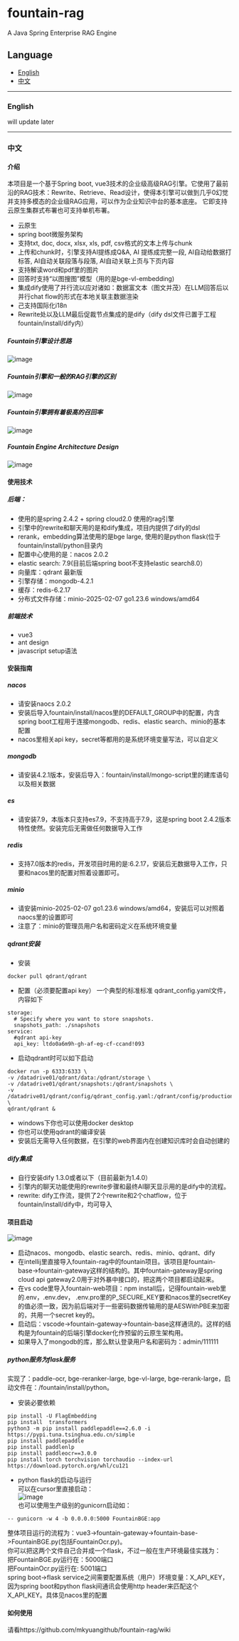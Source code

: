 # fountain-rag
A Java Spring Enterprise RAG Engine
## Language

- [English](#english)
- [中文](#中文)

---

### English
will update later

---

### 中文
#### 介绍
本项目是一个基于Spring boot, vue3技术的企业级高级RAG引擎。它使用了最前沿的RAG技术：Rewrite、Retrieve、Read设计，使得本引擎可以做到几乎0幻觉并支持多模态的企业级RAG应用，可以作为企业知识中台的基本底座。
它即支持云原生集群式布署也可支持单机布署。  
- 云原生
- spring boot微服务架构
- 支持txt, doc, docx, xlsx, xls, pdf, csv格式的文本上传与chunk
- 上传和chunk时，引擎支持AI提练成Q&A, AI 提练成完整一段, AI自动给数据打标答, AI自动关联段落与段落, AI自动关联上页与下页内容
- 支持解读word和pdf里的图片
- 回答时支持“以图搜图”模型（用的是bge-vl-embedding)
- 集成dify使用了并行流以应对诸如：数据富文本（图文并茂）在LLM回答后以并行chat flow的形式在本地关联主数据渲染
- 己支持国际化i18n
- Rewrite处以及LLM最后促裁节点集成的是dify（dify dsl文件已置于工程fountain/install/dify内）
##### Fountain引擎设计思路
![image](https://github.com/mkyuangithub/fountain-rag/blob/main/img/architecture-overview-1.jpg)
##### Fountain引擎和一般的RAG引擎的区别
![image](https://github.com/mkyuangithub/fountain-rag/blob/main/img/architecture-overview-2.jpg)
##### Fountain引擎拥有着极高的召回率
![image](https://github.com/mkyuangithub/fountain-rag/blob/main/img/architecture-overview-3.jpg)
##### Fountain Engine Architecture Design
![image](https://github.com/mkyuangithub/fountain-rag/blob/main/img/architecture-overview-4.jpg)
#### 使用技术
##### 后端：
- 使用的是spring 2.4.2 + spring cloud2.0 使用的rag引擎
- 引擎中的rewrite和聊天用的是和dify集成，项目内提供了dify的dsl
- rerank，embedding算法使用的是bge large, 使用的是python flask(位于 fountain/install/python目录内
- 配置中心使用的是：nacos 2.0.2
- elastic search: 7.9(目前后端spring boot不支持elastic search8.0）
- 向量库：qdrant 最新版
- 引擎存储：mongodb-4.2.1
- 缓存：redis-6.2.17
- 分布式文件存储：minio-2025-02-07 go1.23.6 windows/amd64
##### 前端技术
- vue3
- ant design
- javascript setup语法
#### 安装指南
##### nacos
- 请安装naocs 2.0.2
- 安装后导入fountain/install/nacos里的DEFAULT_GROUP中的配置，内含spring boot工程用于连接mongodb、redis、elastic search、minio的基本配置
- nacos里相关api key，secret等都用的是系统环境变量写法，可以自定义
##### mongodb
- 请安装4.2.1版本，安装后导入：fountain/install/mongo-script里的建库语句以及相关数据
##### es
- 请安装7.9，本版本只支持es7.9，不支持高于7.9，这是spring boot 2.4.2版本特性使然。安装完后无需做任何数据导入工作
##### redis
- 支持7.0版本的redis，开发项目时用的是:6.2.17，安装后无数据导入工作，只要和nacos里的配置对照着设置即可。
##### minio
- 请安装minio-2025-02-07 go1.23.6 windows/amd64，安装后可以对照着naocs里的设置即可
- 注意了：minio的管理员用户名和密码定义在系统环境变量
##### qdrant安装
- 安装
```
docker pull qdrant/qdrant
```
- 配置（必须要配置api key）
一个典型的标准标准 qdrant_config.yaml文件，内容如下
```
storage:
  # Specify where you want to store snapshots.
  snapshots_path: ./snapshots
service:
  #qdrant api-key
  api_key: ltdo0a6m9h-gh-af-eg-cf-ccand!093
```
- 启动qdrant时可以如下启动
```
docker run -p 6333:6333 \
-v /datadrive01/qdrant/data:/qdrant/storage \
-v /datadrive01/qdrant/snapshots:/qdrant/snapshots \
-v /datadrive01/qdrant/config/qdrant_config.yaml:/qdrant/config/production.yaml \
qdrant/qdrant &
```
- windows下你也可以使用docker desktop
- 你也可以使用qdrant的编译安装
- 安装后无需导入任何数据，在引擎的web界面内在创建知识库时会自动创建的
##### dify集成
- 自行安装dify 1.3.0或者以下（目前最新为1.4.0）
- 引擎内的聊天功能使用的rewrite步骤和最终AI聊天显示用的是dify中的流程。
- rewrite: dify工作流，提供了2个rewrite和2个chatflow，位于fountain/install/dify中，均可导入
#### 项目启动
![image](https://github.com/mkyuangithub/fountain-rag/blob/main/img/data-flow-1.jpg)  
- 启动nacos、mongodb、elastic search、redis、minio、qdrant、dify
- 在intellij里直接导入fountain-rag中的fountain项目。该项目是fountain-base->fountain-gateway这样的结构的。其中fountain-gateway是spring cloud api gateway2.0用于对外暴中接口的，把这两个项目都启动起来。
- 在vs code里导入fountain-web项目：npm install后，记得fountain-web里的.env，.env.dev， .env.pro里的P_SECURE_KEY要和nacos里的secretKey的值必须一致，因为前后端对于一些密码数据传输用的是AESWithPBE来加密的，共用一个secret key的。
- 启动后：vscode->fountain-gateway->fountain-base这样通讯的。这样的结构是为fountain的后端引擎docker化作预留的云原生架构用。
- 如果导入了mongodb的库，那么默认登录用户名和密码为：admin/111111
##### python服务为flask服务
实现了：paddle-ocr, bge-reranker-large, bge-vl-large, bge-rerank-large，启动文件在：/fountain/install/python。
- 安装必要依赖
```
pip install -U FlagEmbedding
pip install  transformers
python3 -m pip install paddlepaddle==2.6.0 -i https://pypi.tuna.tsinghua.edu.cn/simple
pip install paddlepaddle
pip install paddlenlp
pip install paddleocr==3.0.0
pip install torch torchvision torchaudio --index-url https://download.pytorch.org/whl/cu121
```
- python flask的启动与运行  
可以在cursor里直接启动：  
![image](https://github.com/mkyuangithub/fountain-rag/blob/main/img/python-service-1.jpg)  
也可以使用生产级别的gunicorn启动如：  
```
-- gunicorn -w 4 -b 0.0.0.0:5000 FountainBGE:app
```
整体项目运行的流程为：vue3->fountain-gateway->fountain-base->FountainBGE.py(包括FountainOcr.py)。  
你可以把这两个文件自己合并成一个flask，不过一般在生产环境最佳实践为：  
把FountainBGE.py运行在：5000端口  
把FountainOcr.py运行在: 5001端口  
spring boot->flask service之间需要配置系统（用户）环境变量：X_API_KEY，因为spring boot和python flask间通讯会使用http header来匹配这个 X_API_KEY。具体见nacos里的配置  

#### 如何使用
请看https://github.com/mkyuangithub/fountain-rag/wiki
